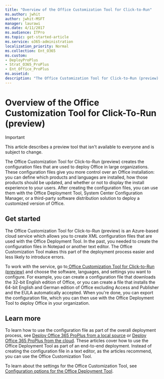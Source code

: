 ```yaml
---
title: "Overview of the Office Customization Tool for Click-to-Run"
ms.author: jwhit
author: jwhit-MSFT
manager: laurawi
ms.date: 4/11/2017
ms.audience: ITPro
ms.topic: get-started-article
ms.service: o365-administration
localization_priority: Normal
ms.collection: Ent_O365
ms.custom:
- DeployProPlus
- Strat_O365_ProPlus
- Ent_Office_ProPlus
ms.assetid: 
description: "The Office Customization Tool for Click-to-Run (preview) creates the configuration files that are used to deploy Office in large organizations."
---
```


# Overview of the Office Customization Tool for Click-To-Run (preview)

> [!IMPORTANT]
> This article describes a preview tool that isn't available to everyone and is subject to change.  

The Office Customization Tool for Click-to-Run (preview) creates the configuration files that are used to deploy Office in large organizations. These configuration files give you more control over an Office installation: you can define which products and languages are installed, how those products should be updated, and whether or not to display the install experience to your users. After creating the configuration files, you can use them with the Office Deployment Tool, System Center Configuration Manager, or a third-party software distribution solution to deploy a customized version of Office.
 
## Get started

The Office Customization Tool for Click-to-Run (preview) is an Azure-based cloud service which allows you to create XML configuration files that are used with the Office Deployment Tool. In the past, you needed to create the configuration files in Notepad or another text editor. The Office Customization Tool makes this part of the deployment process easier and less likely to introduce errors.

To work with the service, go to[ Office Customization Tool for Click-to-Run (preview)](https://config.office.com/) and choose the software, languages, and settings you want to configure. For example, you can create a configuration file that downloads the 32-bit English edition of Office, or you can create a file that installs the 64-bit English and German edition of Office excluding Access and Publisher and the EULA automatically accepted. When you're done, you can export the configuration file, which you can then use with the Office Deployment Tool to deploy Office in your organization. 

## Learn more

To learn how to use the configuration file as part of the overall deployment process, see [Deploy Office 365 ProPlus from a local source](deploy-office-365-proplus-from-a-local-source.md) or [Deploy Office 365 ProPlus from the cloud](deploy-office-365-proplus-from-the-cloud.md). These articles cover how to use the Office Deployment Tool as part of an end-to-end deployment. Instead of creating the configuration file in a text editor, as the articles recommend, you can use the Office Customization Tool.

To learn about the settings for the Office Customization Tool, see [Configuration options for the Office Deployment Tool](configuration-options-for-the-office-2016-deployment-tool.md).


